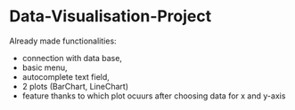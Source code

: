 # Data-Visualisation-Project
Already made functionalities:
- connection with data base,
- basic menu,
- autocomplete text field,
- 2 plots (BarChart, LineChart)
- feature thanks to which plot ocuurs after choosing data for x and y-axis

